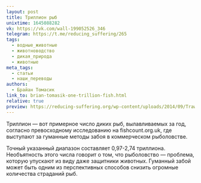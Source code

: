 ```yaml
---
layout: post
title: Триллион рыб
unixtime: 1645088282
vk: https://vk.com/wall-199052526_346
telegram: https://t.me/reducing_suffering/265
tags:
  - водные_животные
  - животноводство
  - дикая_природа
  - животные
meta_tags:
  - статьи
  - наши_переводы
authors:
  - Брайан Томасик
link_to: brian-tomasik-one-trillion-fish.html
relative: true
preview: https://reducing-suffering.org/wp-content/uploads/2014/09/Trawl_catch.jpg
---
```

Триллион — вот примерное число диких рыб, вылавливаемых за год, согласно превосходному исследованию на fishcount.org.uk, где выступают за гуманные методы забоя в коммерческом рыболовстве.

Точный указанный диапазон составляет 0,97-2,74 триллиона. Необъятность этого числа говорит о том, что рыболовство — проблема, которую упускают из виду даже защитники животных. Гуманный забой может быть одним из перспективных способов снизить огромные количества страданий рыб.

